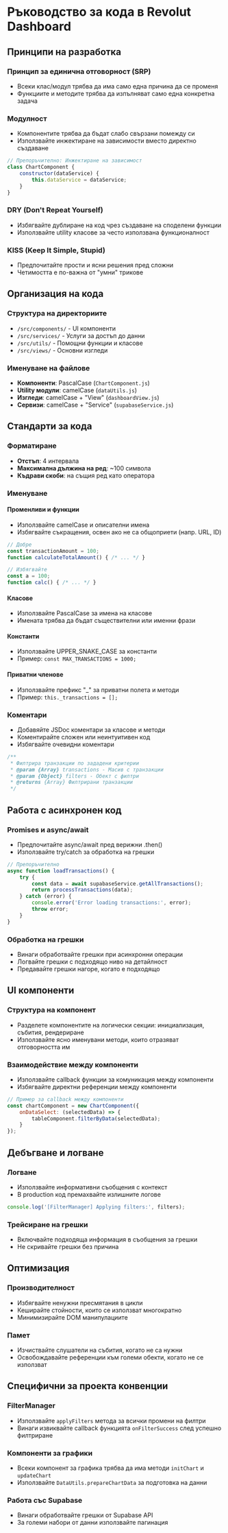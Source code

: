 # Ръководство за кода в Revolut Dashboard

## Принципи на разработка

### Принцип за единична отговорност (SRP)
- Всеки клас/модул трябва да има само една причина да се променя
- Функциите и методите трябва да изпълняват само една конкретна задача

### Модулност
- Компонентите трябва да бъдат слабо свързани помежду си
- Използвайте инжектиране на зависимости вместо директно създаване

```javascript
// Препоръчително: Инжектиране на зависимост
class ChartComponent {
    constructor(dataService) {
        this.dataService = dataService;
    }
}
```

### DRY (Don't Repeat Yourself)
- Избягвайте дублиране на код чрез създаване на споделени функции
- Използвайте utility класове за често използвана функционалност

### KISS (Keep It Simple, Stupid)
- Предпочитайте прости и ясни решения пред сложни
- Четимостта е по-важна от "умни" трикове

## Организация на кода

### Структура на директориите
- `/src/components/` - UI компоненти
- `/src/services/` - Услуги за достъп до данни
- `/src/utils/` - Помощни функции и класове
- `/src/views/` - Основни изгледи

### Именуване на файлове
- **Компоненти**: PascalCase (`ChartComponent.js`)
- **Utility модули**: camelCase (`dataUtils.js`)
- **Изгледи**: camelCase + "View" (`dashboardView.js`)
- **Сервизи**: camelCase + "Service" (`supabaseService.js`)

## Стандарти за кода

### Форматиране
- **Отстъп**: 4 интервала
- **Максимална дължина на ред**: ~100 символа
- **Къдрави скоби**: на същия ред като оператора

### Именуване

#### Променливи и функции
- Използвайте camelCase и описателни имена
- Избягвайте съкращения, освен ако не са общоприети (напр. URL, ID)

```javascript
// Добре
const transactionAmount = 100;
function calculateTotalAmount() { /* ... */ }

// Избягвайте
const a = 100;
function calc() { /* ... */ }
```

#### Класове
- Използвайте PascalCase за имена на класове
- Имената трябва да бъдат съществителни или именни фрази

#### Константи
- Използвайте UPPER_SNAKE_CASE за константи
- Пример: `const MAX_TRANSACTIONS = 1000;`

#### Приватни членове
- Използвайте префикс "_" за приватни полета и методи
- Пример: `this._transactions = [];`

### Коментари
- Добавяйте JSDoc коментари за класове и методи
- Коментирайте сложен или неинтуитивен код
- Избягвайте очевидни коментари

```javascript
/**
 * Филтрира транзакции по зададени критерии
 * @param {Array} transactions - Масив с транзакции
 * @param {Object} filters - Обект с филтри
 * @returns {Array} Филтрирани транзакции
 */
```

## Работа с асинхронен код

### Promises и async/await
- Предпочитайте async/await пред верижни .then()
- Използвайте try/catch за обработка на грешки

```javascript
// Препоръчително
async function loadTransactions() {
    try {
        const data = await supabaseService.getAllTransactions();
        return processTransactions(data);
    } catch (error) {
        console.error('Error loading transactions:', error);
        throw error;
    }
}
```

### Обработка на грешки
- Винаги обработвайте грешки при асинхронни операции
- Логвайте грешки с подходящо ниво на детайлност
- Предавайте грешки нагоре, когато е подходящо

## UI компоненти

### Структура на компонент
- Разделете компонентите на логически секции: инициализация, събития, рендериране
- Използвайте ясно именувани методи, които отразяват отговорността им

### Взаимодействие между компоненти
- Използвайте callback функции за комуникация между компоненти
- Избягвайте директни референции между компоненти

```javascript
// Пример за callback между компоненти
const chartComponent = new ChartComponent({
    onDataSelect: (selectedData) => {
        tableComponent.filterByData(selectedData);
    }
});
```

## Дебъгване и логване

### Логване
- Използвайте информативни съобщения с контекст
- В production код премахвайте излишните логове

```javascript
console.log('[FilterManager] Applying filters:', filters);
```

### Трейсиране на грешки
- Включвайте подходяща информация в съобщения за грешки
- Не скривайте грешки без причина

## Оптимизация

### Производителност
- Избягвайте ненужни пресмятания в цикли
- Кеширайте стойности, които се използват многократно
- Минимизирайте DOM манипулациите

### Памет
- Изчиствайте слушатели на събития, когато не са нужни
- Освобождавайте референции към големи обекти, когато не се използват

## Специфични за проекта конвенции

### FilterManager
- Използвайте `applyFilters` метода за всички промени на филтри
- Винаги извиквайте callback функцията `onFilterSuccess` след успешно филтриране

### Компоненти за графики
- Всеки компонент за графика трябва да има методи `initChart` и `updateChart`
- Използвайте `DataUtils.prepareChartData` за подготовка на данни

### Работа със Supabase
- Винаги обработвайте грешки от Supabase API
- За големи набори от данни използвайте пагинация